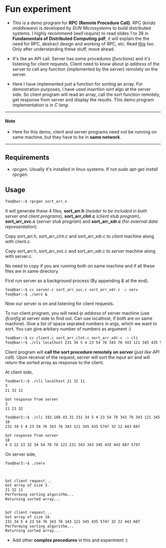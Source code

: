# Fun experiment

* This is a demo program for **RPC (Remote Procedure Call)**. RPC (*kinda middleware*) is developed by *SUN Microsystems* to build distributed systems. I highly recommend (*well require*) to read slides 1 to 38 in **Fundamentals of Distributed Computing.pdf**, it will explain the the need for RPC, abstract design and working of RPC, etc. Read [this](https://docs.oracle.com/cd/E19253-01/816-1435/rpcgenpguide-24243/index.html) too. Only after understanding these stuff, move ahead.



* It's like an API call. Server has some procedures (*functions*) and it's listening for client requests. Client need to know about *ip address* of the server to call any function (implemented by the server) remotely on the server.

* Here I have implemented just a function for sorting an array. For demostration purposes, I have used *insertion sort* algo at the server side. So client program will read an array, call the sort function remotely, get response from server and display the results. This demo program implementation is in *C lang*.

---
#### Note
* Here for this demo, client and server programs need not be running on same machine, but they have to be in **same network**.
---

## Requirements
* *rpcgen*. Usually it's installed in linux systems. If not *sudo apt-get install rpcgen*.

## Usage
```bash
foo@bar:~$ rpcgen sort_arr.x
```
It will generate these 4 files, **sort_arr.h** (*header to be included in both server and client programs*), **sort_arr_clnt.c** (*client stub program*), **sort_arr_svc.c** (*server stub program*) and **sort_arr_xdr.c** (for *external data representation*).

Copy sort_arr.h, sort_arr_clnt.c and sort_arr_xdr.c to *client* machine along with client.c.

Copy sort_arr.h, sort_arr_svc.c and sort_arr_xdr.c to *server* machine along with server.c.

No need to copy if you are running both on same machine and if all these files are in same directory.

First run server as a background process (By appending *&* at the end).
```bash
foo@bar:~$ cc server.c sort_arr_svc.c sort_arr_xdr.c -o serv
foo@bar:~$ ./serv &
```
Now our server is on and listening for client requests.

To run client program, you will need *ip address* of server machine (use *ifconfig* at server side to find out. Can use localhost, if both are on same machine). Give a list of space seprated numbers in args, which we want to sort. You can give arbitary number of numbers as argument :)
```bash
foo@bar:~$ cc client.c sort_arr_clnt.c sort_arr_xdr.c -o cli
foo@bar:~$ ./cli localhost 231 34 5 4 23 54 76 343 76 343 121 345 435 5747 32 22 443 687
```
Client program will **call the sort procedure remotely on server** (*just like API call*). Upon receival of the request, server will sort the input arr and will return the sorted array as response to the client.

At client side,
```bash
foo@bar1:~$ ./cli localhost 21 32 11
3
21 32 11 

Got response from server
3
11 21 32
```

```bash
foo@bar2:~$ ./cli 192.168.43.31 231 34 5 4 23 54 76 343 76 343 121 345 435 5747 32 22 443 687
18
231 34 5 4 23 54 76 343 76 343 121 345 435 5747 32 22 443 687 

Got response from server
18
4 5 22 23 32 34 54 76 76 121 231 343 343 345 435 443 687 5747 
```

On server side,
```bash
foo@bar3:~$ ./serv



Got client request...
Got array of size 3.
21 32 11 
Performing sorting algorithm...
Returning sorted array...


Got client request...
Got array of size 18.
231 34 5 4 23 54 76 343 76 343 121 345 435 5747 32 22 443 687 
Performing sorting algorithm...
Returning sorted array...
```



* Add other **complex procedures** in this and experiment :)
